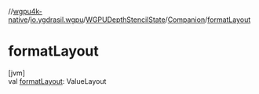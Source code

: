 //[wgpu4k-native](../../../../index.md)/[io.ygdrasil.wgpu](../../index.md)/[WGPUDepthStencilState](../index.md)/[Companion](index.md)/[formatLayout](format-layout.md)

# formatLayout

[jvm]\
val [formatLayout](format-layout.md): ValueLayout